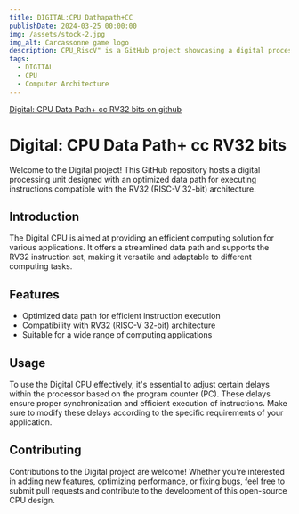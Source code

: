 ```yaml
---
title: DIGITAL:CPU Dathapath+CC
publishDate: 2024-03-25 00:00:00
img: /assets/stock-2.jpg
img_alt: Carcassonne game logo
description: CPU_RiscV" is a GitHub project showcasing a digital processing unit featuring an optimized data path
tags:
  - DIGITAL 
  - CPU
  - Computer Architecture
---
```

[Digital: CPU Data Path+ cc RV32 bits on github](https://github.com/assalasArab)
# Digital: CPU Data Path+ cc RV32 bits

Welcome to the Digital project! This GitHub repository hosts a digital processing unit designed with an optimized data path for executing instructions compatible with the RV32 (RISC-V 32-bit) architecture.

## Introduction
The Digital CPU is aimed at providing an efficient computing solution for various applications. It offers a streamlined data path and supports the RV32 instruction set, making it versatile and adaptable to different computing tasks.

## Features
- Optimized data path for efficient instruction execution
- Compatibility with RV32 (RISC-V 32-bit) architecture
- Suitable for a wide range of computing applications

## Usage
To use the Digital CPU effectively, it's essential to adjust certain delays within the processor based on the program counter (PC). These delays ensure proper synchronization and efficient execution of instructions. Make sure to modify these delays according to the specific requirements of your application.

## Contributing
Contributions to the Digital project are welcome! Whether you're interested in adding new features, optimizing performance, or fixing bugs, feel free to submit pull requests and contribute to the development of this open-source CPU design.

